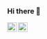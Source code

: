 ### Hi there 👋

<!--
**immaruf/immaruf** is a ✨ _special_ ✨ repository because its `README.md` (this file) appears on your GitHub profile.

### Hi, I'm Maruf <img src="https://media.giphy.com/media/hvRJCLFzcasrR4ia7z/giphy.gif" width="25px">
[![Website](https://img.shields.io/badge/Text-Text-green?style=flat-square)](https://google.com)

## In short, Enthusiast with passion for Web Design!
- 🔭 I’m currently a - Student
- 🌱 I’m currently learning - Web Design
- 👯 I’m looking to collaborate with - Other developers in community
- 💬 Ask me about - html, css anytime
- 🤔 I’m looking for help with - Javascript
- 🥅 2021 Goal - Consistently improve my skills!
- ⚡ Fun fact - I'm an INTROVERT!
- 😄 I love to - Travel!

[![Indrajeet's github stats](https://github-readme-stats.vercel.app/api?username=immaruf&count_private=true&include_all_commits=true&theme=radical)](https://google.com)
## Find me:
<!--[<img align="left" alt="codeSTACKr.com" width="22px" src="https://raw.githubusercontent.com/iconic/open-iconic/master/svg/globe.svg" />][website]-->
[<img align="left" alt="codeSTACKr | Twitter" width="22px" src="https://cdn.jsdelivr.net/npm/simple-icons@v3/icons/twitter.svg" />][website]
[<img align="left" alt="codeSTACKr | LinkedIn" width="22px" src="https://cdn.jsdelivr.net/npm/simple-icons@v3/icons/linkedin.svg" />][website]

<!-- This section you create this variables that are used above -->
[website]: https://google.com
[twitter]: https://twitter.com/indrajeet_nikam
[linkedin]: https://www.linkedin.com/in/indrajeet-nikam-3737a8101/
